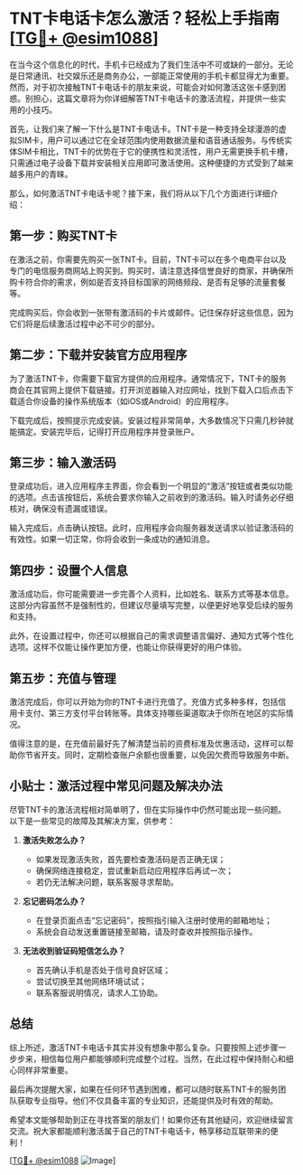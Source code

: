 # TNT卡电话卡怎么激活？轻松上手指南[[TG💪+ @esim1088](https://t.me/s/esim1088)]

在当今这个信息化的时代，手机卡已经成为了我们生活中不可或缺的一部分。无论是日常通讯、社交娱乐还是商务办公，一部能正常使用的手机卡都显得尤为重要。然而，对于初次接触TNT卡电话卡的朋友来说，可能会对如何激活这张卡感到困惑。别担心，这篇文章将为你详细解答TNT卡电话卡的激活流程，并提供一些实用的小技巧。

首先，让我们来了解一下什么是TNT卡电话卡。TNT卡是一种支持全球漫游的虚拟SIM卡，用户可以通过它在全球范围内使用数据流量和语音通话服务。与传统实体SIM卡相比，TNT卡的优势在于它的便携性和灵活性，用户无需更换手机卡槽，只需通过电子设备下载并安装相关应用即可激活使用。这种便捷的方式受到了越来越多用户的青睐。

那么，如何激活TNT卡电话卡呢？接下来，我们将从以下几个方面进行详细介绍：

## **第一步：购买TNT卡**

在激活之前，你需要先购买一张TNT卡。目前，TNT卡可以在多个电商平台以及专门的电信服务商网站上购买到。购买时，请注意选择信誉良好的商家，并确保所购卡符合你的需求，例如是否支持目标国家的网络频段、是否有足够的流量套餐等。

完成购买后，你会收到一张带有激活码的卡片或邮件。记住保存好这些信息，因为它们将是后续激活过程中必不可少的部分。

## **第二步：下载并安装官方应用程序**

为了激活TNT卡，你需要下载官方提供的应用程序。通常情况下，TNT卡的服务商会在其官网上提供下载链接。打开浏览器输入对应网址，找到下载入口后点击下载适合你设备的操作系统版本（如iOS或Android）的应用程序。

下载完成后，按照提示完成安装。安装过程非常简单，大多数情况下只需几秒钟就能搞定。安装完毕后，记得打开应用程序并登录账户。

## **第三步：输入激活码**

登录成功后，进入应用程序主界面，你会看到一个明显的“激活”按钮或者类似功能的选项。点击该按钮后，系统会要求你输入之前收到的激活码。输入时请务必仔细核对，确保没有遗漏或错误。

输入完成后，点击确认按钮。此时，应用程序会向服务器发送请求以验证激活码的有效性。如果一切正常，你将会收到一条成功的通知消息。

## **第四步：设置个人信息**

激活成功后，你可能需要进一步完善个人资料，比如姓名、联系方式等基本信息。这部分内容虽然不是强制性的，但建议尽量填写完整，以便更好地享受后续的服务和支持。

此外，在设置过程中，你还可以根据自己的需求调整语言偏好、通知方式等个性化选项。这样不仅能让操作更加方便，也能让你获得更好的用户体验。

## **第五步：充值与管理**

激活完成后，你可以开始为你的TNT卡进行充值了。充值方式多种多样，包括信用卡支付、第三方支付平台转账等。具体支持哪些渠道取决于你所在地区的实际情况。

值得注意的是，在充值前最好先了解清楚当前的资费标准及优惠活动，这样可以帮助你节省开支。同时，定期检查账户余额也很重要，以免因欠费而导致服务中断。

## **小贴士：激活过程中常见问题及解决办法**

尽管TNT卡的激活流程相对简单明了，但在实际操作中仍然可能出现一些问题。以下是一些常见的故障及其解决方案，供参考：

1. **激活失败怎么办？**
   - 如果发现激活失败，首先要检查激活码是否正确无误；
   - 确保网络连接稳定，尝试重新启动应用程序后再试一次；
   - 若仍无法解决问题，联系客服寻求帮助。

2. **忘记密码怎么办？**
   - 在登录页面点击“忘记密码”，按照指引输入注册时使用的邮箱地址；
   - 系统会自动发送重置链接至邮箱，请及时查收并按照指示操作。

3. **无法收到验证码短信怎么办？**
   - 首先确认手机是否处于信号良好区域；
   - 尝试切换至其他网络环境试试；
   - 联系客服说明情况，请求人工协助。

## **总结**

综上所述，激活TNT卡电话卡其实并没有想象中那么复杂。只要按照上述步骤一步步来，相信每位用户都能够顺利完成整个过程。当然，在此过程中保持耐心和细心同样非常重要。

最后再次提醒大家，如果在任何环节遇到困难，都可以随时联系TNT卡的服务团队获取专业指导。他们不仅具备丰富的专业知识，还能提供及时有效的帮助。

希望本文能够帮助到正在寻找答案的朋友们！如果你还有其他疑问，欢迎继续留言交流。祝大家都能顺利激活属于自己的TNT卡电话卡，畅享移动互联带来的便利！

[[TG💪+ @esim1088](https://t.me/s/esim1088) ![Image](https://i.postimg.cc/4NQfJmqS/Snipaste-2025-05-13-00-14-12.png)]